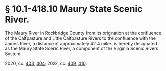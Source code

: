 # § 10.1-418.10 Maury State Scenic River.

<p>The Maury River in Rockbridge County from its origination at the confluence of the Calfpasture and Little Calfpasture Rivers to the confluence with the James River, a distance of approximately 42.4 miles, is hereby designated as the Maury State Scenic River, a component of the Virginia Scenic Rivers System.</p><p>2020, cc. <a href='http://lis.virginia.gov/cgi-bin/legp604.exe?201+ful+CHAP0403'>403</a>, <a href='http://lis.virginia.gov/cgi-bin/legp604.exe?201+ful+CHAP0404'>404</a>; 2022, cc. <a href='http://lis.virginia.gov/cgi-bin/legp604.exe?221+ful+CHAP0409'>409</a>, <a href='http://lis.virginia.gov/cgi-bin/legp604.exe?221+ful+CHAP0410'>410</a>.</p>